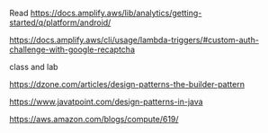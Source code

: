 Read
https://docs.amplify.aws/lib/analytics/getting-started/q/platform/android/

https://docs.amplify.aws/cli/usage/lambda-triggers/#custom-auth-challenge-with-google-recaptcha


class and lab

https://dzone.com/articles/design-patterns-the-builder-pattern

https://www.javatpoint.com/design-patterns-in-java

https://aws.amazon.com/blogs/compute/619/

